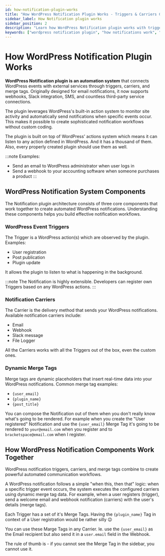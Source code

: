 ```yaml
---
id: how-notification-plugin-works
title: "How WordPress Notification Plugin Works - Triggers & Carriers Guide"
sidebar_label: How Notification plugin works
sidebar_position: 2
description: "Learn how WordPress Notification plugin works with triggers, carriers, and merge tags. Understand the architecture behind automated WordPress notifications and email alerts."
keywords: ["wordpress notification plugin", "how notifications work", "wordpress triggers", "notification carriers", "merge tags", "automated wordpress notifications", "wordpress event system", "notification architecture"]
---
```


# How WordPress Notification Plugin Works

**WordPress Notification plugin is an automation system** that connects WordPress events with external services through triggers, carriers, and merge tags. Originally designed for email notifications, it now supports webhooks, Slack integration, SMS, and countless third-party service connections.

The plugin leverages WordPress's built-in action system to monitor site activity and automatically send notifications when specific events occur. This makes it possible to create sophisticated notification workflows without custom coding.

The plugin is built on top of WordPress' actions system which means it can listen to any action defined in WordPress. And it has a thousand of them. Also, every properly created plugin should use them as well.

:::note
Examples:

* Send an email to WordPress administrator when user logs in
* Send a webhook to your accounting software when someone purchases a product
:::

## WordPress Notification System Components

The Notification plugin architecture consists of three core components that work together to create automated WordPress notifications. Understanding these components helps you build effective notification workflows.

### WordPress Event Triggers

The Trigger is a WordPress action(s) which are observed by the plugin. Examples:

* User registration
* Post publication
* Plugin update

It allows the plugin to listen to what is happening in the background.

:::note
The Notification is highly extensible. Developers can register own Triggers based on any WordPress actions.
:::

### Notification Carriers

The Carrier is the delivery method that sends your WordPress notifications. Available notification carriers include:

* Email
* Webhook
* Slack message
* File Logger

All the Carriers works with all the Triggers out of the box, even the custom ones.

### Dynamic Merge Tags

Merge tags are dynamic placeholders that insert real-time data into your WordPress notifications. Common merge tag examples:

* `{user_email}`
* `{plugin_name}`
* `{post_title}`

You can compose the Notification out of them when you don't really know what's going to be rendered. For example when you create the "User registered" Notification and use the `{user_email}` Merge Tag it's going to be rendered to `your@email.com` when you register and to `bracketspace@email.com` when I register.

## How WordPress Notification Components Work Together

WordPress notification triggers, carriers, and merge tags combine to create powerful automated communication workflows.

A WordPress notification follows a simple "when this, then that" logic: when a specific trigger event occurs, the system executes the configured carriers using dynamic merge tag data. For example, when a user registers (trigger), send a welcome email and webhook notification (carriers) with the user's details (merge tags).

Each Trigger has a set of it's Merge Tags. Having the `{plugin_name}` Tag in context of a User registration would be rather silly 😉

You can use these Marge Tags in any Carrier. Ie. use the `{user_email}` as the Email recipient but also send it in a `user.email` field in the Webhook.

The rule of thumb is - if you cannot see the Merge Tag in the sidebar, you cannot use it.